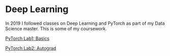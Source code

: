 # Deep Learning

In 2019 I followed classes on Deep Learning and PyTorch as part of my Data Science master. 
This is some of my coursework.

[PyTorch Lab1: Basics](DSTI_DL_Labs1_2019.html)

[PyTorch Lab2: Autograd](Lab2_autograd_automatic_diff.html)


